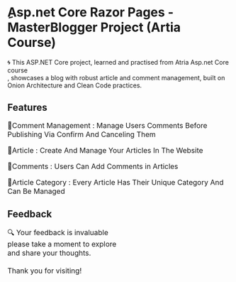 <div align="left | right | center | justify";>
  
<h1>ِAsp.net Core Razor Pages - MasterBlogger Project (Artia Course)</h1>

<p>🌀 This ASP.NET Core project, learned and practised from Atria Asp.net Core course <br>,
  showcases a blog with robust article and comment management, built on <br>
  Onion Architecture and Clean Code practices. </p>

<h2>Features</h2> 
<p style="font-size:16px;">🔹Comment Management : Manage Users Comments Before Publishing Via Confirm And Canceling Them</p>
<p style="font-size:16px;">🔹Article : Create And Manage Your Articles In The Website</p>
<p style="font-size:16px;">🔹Comments : Users Can Add Comments in Articles</p>
<p style="font-size:16px;">🔹Article Category : Every Article Has Their Unique Category And Can Be Managed </p>

<h2>Feedback</h2>
<p style="font-size:16px;">🔍 Your feedback is invaluable <br> please take a moment to explore <br> and share your thoughts. <br> <br> Thank you for visiting!</p>

</div>
